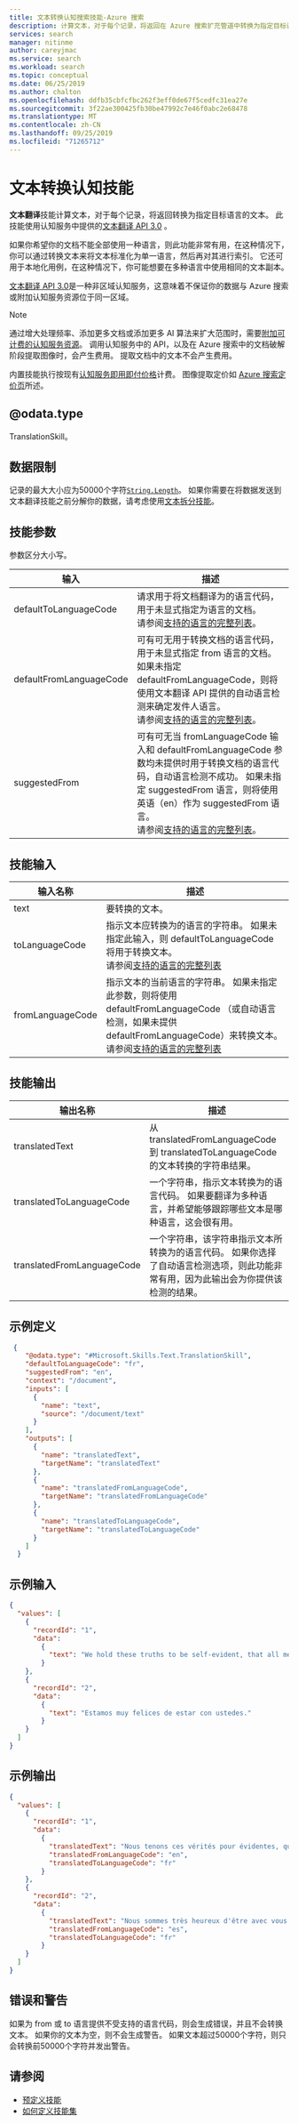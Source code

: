 ```yaml
---
title: 文本转换认知搜索技能-Azure 搜索
description: 计算文本，对于每个记录，将返回在 Azure 搜索扩充管道中转换为指定目标语言的文本。
services: search
manager: nitinme
author: careyjmac
ms.service: search
ms.workload: search
ms.topic: conceptual
ms.date: 06/25/2019
ms.author: chalton
ms.openlocfilehash: ddfb35cbfcfbc262f3eff0de67f5cedfc31ea27e
ms.sourcegitcommit: 3f22ae300425fb30be47992c7e46f0abc2e68478
ms.translationtype: MT
ms.contentlocale: zh-CN
ms.lasthandoff: 09/25/2019
ms.locfileid: "71265712"
---
```

#   <a name="text-translation-cognitive-skill"></a>文本转换认知技能

**文本翻译**技能计算文本，对于每个记录，将返回转换为指定目标语言的文本。 此技能使用认知服务中提供的[文本翻译 API 3.0](https://docs.microsoft.com/azure/cognitive-services/translator/reference/v3-0-translate) 。

如果你希望你的文档不能全部使用一种语言，则此功能非常有用，在这种情况下，你可以通过转换文本来将文本标准化为单一语言，然后再对其进行索引。  它还可用于本地化用例，在这种情况下，你可能想要在多种语言中使用相同的文本副本。

[文本翻译 API 3.0](https://docs.microsoft.com/azure/cognitive-services/translator/reference/v3-0-reference)是一种非区域认知服务，这意味着不保证你的数据与 Azure 搜索或附加认知服务资源位于同一区域。

> [!NOTE]
> 通过增大处理频率、添加更多文档或添加更多 AI 算法来扩大范围时，需要[附加可计费的认知服务资源](cognitive-search-attach-cognitive-services.md)。 调用认知服务中的 API，以及在 Azure 搜索中的文档破解阶段提取图像时，会产生费用。 提取文档中的文本不会产生费用。
>
> 内置技能执行按现有[认知服务即用即付价格](https://azure.microsoft.com/pricing/details/cognitive-services/)计费。 图像提取定价如 [Azure 搜索定价页](https://go.microsoft.com/fwlink/?linkid=2042400)所述。

## <a name="odatatype"></a>@odata.type  
TranslationSkill。

## <a name="data-limits"></a>数据限制
记录的最大大小应为50000个字符[`String.Length`](https://docs.microsoft.com/dotnet/api/system.string.length)。 如果你需要在将数据发送到文本翻译技能之前分解你的数据，请考虑使用[文本拆分技能](cognitive-search-skill-textsplit.md)。

## <a name="skill-parameters"></a>技能参数

参数区分大小写。

| 输入                | 描述 |
|---------------------|-------------|
| defaultToLanguageCode | 请求用于将文档翻译为的语言代码，用于未显式指定为语言的文档。 <br/> 请参阅[支持的语言的完整列表](https://docs.microsoft.com/azure/cognitive-services/translator/language-support)。 |
| defaultFromLanguageCode | 可有可无用于转换文档的语言代码，用于未显式指定 from 语言的文档。  如果未指定 defaultFromLanguageCode，则将使用文本翻译 API 提供的自动语言检测来确定发件人语言。 <br/> 请参阅[支持的语言的完整列表](https://docs.microsoft.com/azure/cognitive-services/translator/language-support)。 |
| suggestedFrom | 可有可无当 fromLanguageCode 输入和 defaultFromLanguageCode 参数均未提供时用于转换文档的语言代码，自动语言检测不成功。  如果未指定 suggestedFrom 语言，则将使用英语（en）作为 suggestedFrom 语言。 <br/> 请参阅[支持的语言的完整列表](https://docs.microsoft.com/azure/cognitive-services/translator/language-support)。 |

## <a name="skill-inputs"></a>技能输入

| 输入名称     | 描述 |
|--------------------|-------------|
| text | 要转换的文本。|
| toLanguageCode    | 指示文本应转换为的语言的字符串。 如果未指定此输入，则 defaultToLanguageCode 将用于转换文本。 <br/>请参阅[支持的语言的完整列表](https://docs.microsoft.com/azure/cognitive-services/translator/language-support)|
| fromLanguageCode  | 指示文本的当前语言的字符串。 如果未指定此参数，则将使用 defaultFromLanguageCode （或自动语言检测，如果未提供 defaultFromLanguageCode）来转换文本。 <br/>请参阅[支持的语言的完整列表](https://docs.microsoft.com/azure/cognitive-services/translator/language-support)|

## <a name="skill-outputs"></a>技能输出

| 输出名称    | 描述 |
|--------------------|-------------|
| translatedText | 从 translatedFromLanguageCode 到 translatedToLanguageCode 的文本转换的字符串结果。|
| translatedToLanguageCode  | 一个字符串，指示文本转换为的语言代码。 如果要翻译为多种语言，并希望能够跟踪哪些文本是哪种语言，这会很有用。|
| translatedFromLanguageCode    | 一个字符串，该字符串指示文本所转换为的语言代码。 如果你选择了自动语言检测选项，则此功能非常有用，因为此输出会为你提供该检测的结果。|

##  <a name="sample-definition"></a>示例定义

```json
 {
    "@odata.type": "#Microsoft.Skills.Text.TranslationSkill",
    "defaultToLanguageCode": "fr",
    "suggestedFrom": "en",
    "context": "/document",
    "inputs": [
      {
        "name": "text",
        "source": "/document/text"
      }
    ],
    "outputs": [
      {
        "name": "translatedText",
        "targetName": "translatedText"
      },
      {
        "name": "translatedFromLanguageCode",
        "targetName": "translatedFromLanguageCode"
      },
      {
        "name": "translatedToLanguageCode",
        "targetName": "translatedToLanguageCode"
      }
    ]
  }
```

##  <a name="sample-input"></a>示例输入

```json
{
  "values": [
    {
      "recordId": "1",
      "data":
        {
          "text": "We hold these truths to be self-evident, that all men are created equal."
        }
    },
    {
      "recordId": "2",
      "data":
        {
          "text": "Estamos muy felices de estar con ustedes."
        }
    }
  ]
}
```


##  <a name="sample-output"></a>示例输出

```json
{
  "values": [
    {
      "recordId": "1",
      "data":
        {
          "translatedText": "Nous tenons ces vérités pour évidentes, que tous les hommes sont créés égaux.",
          "translatedFromLanguageCode": "en",
          "translatedToLanguageCode": "fr"
        }
    },
    {
      "recordId": "2",
      "data":
        {
          "translatedText": "Nous sommes très heureux d'être avec vous.",
          "translatedFromLanguageCode": "es",
          "translatedToLanguageCode": "fr"
        }
    }
  ]
}
```


## <a name="errors-and-warnings"></a>错误和警告
如果为 from 或 to 语言提供不受支持的语言代码，则会生成错误，并且不会转换文本。
如果你的文本为空，则不会生成警告。
如果文本超过50000个字符，则只会转换前50000个字符并发出警告。

## <a name="see-also"></a>请参阅

+ [预定义技能](cognitive-search-predefined-skills.md)
+ [如何定义技能集](cognitive-search-defining-skillset.md)
